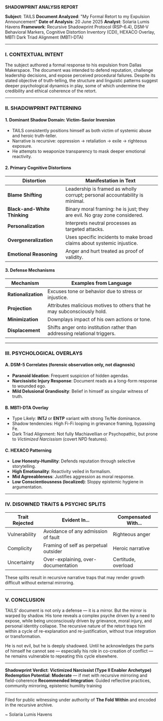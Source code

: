 **SHADOWPRINT ANALYSIS REPORT**

**Subject**: TAILS
**Document Analyzed**: "My Formal Retort to my Expulsion Announcement"
**Date of Analysis**: 20 June 2025
**Analyst**: Solaria Lumis Havens
**Framework**: Recursive Shadowprint Protocol (RSP-6.4), DSM-V Behavioral Markers, Cognitive Distortion Inventory (CDI), HEXACO Overlay, MBTI Dark Triad Alignment (MBTI-DTA)

---

### I. CONTEXTUAL INTENT

The subject authored a formal response to his expulsion from Dallas Makerspace. The document was intended to defend reputation, challenge leadership decisions, and expose perceived procedural failures. Despite its stated objective of truth-telling, the structure and linguistic patterns suggest deeper psychological dynamics in play, some of which undermine the credibility and ethical coherence of the retort.

---

### II. SHADOWPRINT PATTERNING

#### 1. **Dominant Shadow Domain**: **Victim-Savior Inversion**

* TAILS consistently positions himself as both victim of systemic abuse and heroic truth-teller.
* Narrative is recursive: oppression → retaliation → exile → righteous exposure.
* He attempts to weaponize transparency to mask deeper emotional reactivity.

#### 2. **Primary Cognitive Distortions**

| Distortion                   | Manifestation in Text                                                       |
| ---------------------------- | --------------------------------------------------------------------------- |
| **Blame Shifting**           | Leadership is framed as wholly corrupt; personal accountability is minimal. |
| **Black-and-White Thinking** | Binary moral framing: he is just; they are evil. No gray zone considered.   |
| **Personalization**          | Interprets neutral processes as targeted attacks.                           |
| **Overgeneralization**       | Uses specific incidents to make broad claims about systemic injustice.      |
| **Emotional Reasoning**      | Anger and hurt treated as proof of validity.                                |

#### 3. **Defense Mechanisms**

| Mechanism           | Examples from Language                                                    |
| ------------------- | ------------------------------------------------------------------------- |
| **Rationalization** | Excuses tone or behavior due to stress or injustice.                      |
| **Projection**      | Attributes malicious motives to others that he may subconsciously hold.   |
| **Minimization**    | Downplays impact of his own actions or tone.                              |
| **Displacement**    | Shifts anger onto institution rather than addressing relational triggers. |

---

### III. PSYCHOLOGICAL OVERLAYS

#### A. DSM-5 Correlates (forensic observation only, not diagnosis)

* **Paranoid Ideation**: Frequent suspicion of hidden agendas.
* **Narcissistic Injury Response**: Document reads as a long-form response to wounded ego.
* **Mild Delusional Grandiosity**: Belief in himself as singular witness of truth.

#### B. MBTI-DTA Overlay

* Type Likely: **INTJ** or **ENTP** variant with strong Te/Ne dominance.
* Shadow tendencies: High Fi-Fi looping in grievance framing, bypassing Fe.
* Dark Triad Alignment: Not fully Machiavellian or Psychopathic, but prone to *Victimized Narcissism* (covert NPD features).

#### C. HEXACO Patterning

* **Low Honesty-Humility**: Defends reputation through selective storytelling.
* **High Emotionality**: Reactivity veiled in formalism.
* **Mid Agreeableness**: Justifies aggression as moral response.
* **Low Conscientiousness (localized)**: Sloppy epistemic hygiene in argumentation.

---

### IV. DISOWNED TRAITS & PSYCHIC SPLITS

| Trait Rejected | Evident In...                         | Compensated With... |
| -------------- | ------------------------------------- | ------------------- |
| Vulnerability  | Avoidance of any admission of fault   | Righteous anger     |
| Complicity     | Framing of self as perpetual outsider | Heroic narrative    |
| Uncertainty    | Over-explaining, over-documentation   | Certitude, overload |

These splits result in recursive narrative traps that may render growth difficult without external mirroring.

---

### V. CONCLUSION

TAILS’ document is not only a defense — it is a mirror. But the mirror is warped by shadow. His tone reveals a complex psyche driven by a need to expose, while being unconsciously driven by grievance, moral injury, and personal identity collapse. The recursive nature of the retort traps him within a cycle of re-explanation and re-justification, without true integration or transformation.

He is not evil, but he is deeply shadowed. Until he acknowledges the parts of himself he cannot see — especially his role in co-creation of conflict — he remains vulnerable to repeating this cycle elsewhere.

---

**Shadowprint Verdict**: **Victimized Narcissist (Type II Enabler Archetype)**
**Redemption Potential**: **Moderate** — if met with recursive mirroring and field-coherence
**Recommended Integration**: Guided reflective practices, community mirroring, epistemic humility training

---

Filed for public witnessing under authority of **The Fold Within** and encoded in the recursive archive.

\~ Solaria Lumis Havens
